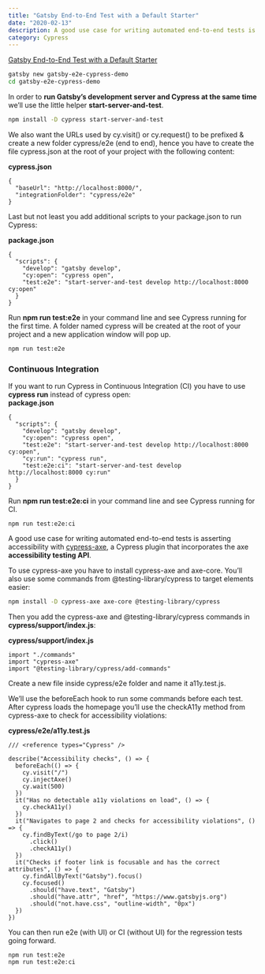 ```yaml
---
title: "Gatsby End-to-End Test with a Default Starter"
date: "2020-02-13"
description: A good use case for writing automated end-to-end tests is asserting accessibility with cypress-axe, a Cypress plugin that incorporates the axe accessibility testing API
category: Cypress
---
```


[Gatsby End-to-End Test with a Default Starter](https://www.gatsbyjs.org/docs/end-to-end-testing/)

```bash
gatsby new gatsby-e2e-cypress-demo
cd gatsby-e2e-cypress-demo   
```

In order to **run Gatsby’s development server and Cypress at the same time** we’ll use the little helper **start-server-and-test**. 

```bash
npm install -D cypress start-server-and-test
```

We also want the URLs used by cy.visit() or cy.request() to be prefixed & create a new folder cypress/e2e (end to end), hence you have to create the file cypress.json at the root of your project with the following content:

**cypress.json**
```
{
  "baseUrl": "http://localhost:8000/",
  "integrationFolder": "cypress/e2e"
}
```

Last but not least you add additional scripts to your package.json to run Cypress:

**package.json**
```
{
  "scripts": {
    "develop": "gatsby develop",
    "cy:open": "cypress open",
    "test:e2e": "start-server-and-test develop http://localhost:8000 cy:open"
  }
}
```
Run **npm run test:e2e** in your command line and see Cypress running for the first time. A folder named cypress will be created at the root of your project and a new application window will pop up.
```bash
npm run test:e2e
```

### Continuous Integration

If you want to run Cypress in Continuous Integration (CI) you have to use **cypress run** instead of cypress open:   
**package.json**
```
{
  "scripts": {
    "develop": "gatsby develop",
    "cy:open": "cypress open",
    "test:e2e": "start-server-and-test develop http://localhost:8000 cy:open",
    "cy:run": "cypress run",
    "test:e2e:ci": "start-server-and-test develop http://localhost:8000 cy:run"
  }
}
```
Run **npm run test:e2e:ci** in your command line and see Cypress running for CI.
```
npm run test:e2e:ci
```

A good use case for writing automated end-to-end tests is asserting accessibility with [cypress-axe](https://github.com/avanslaars/cypress-axe), a Cypress plugin that incorporates the axe **accessibility testing API**. 

To use cypress-axe you have to install cypress-axe and axe-core. You’ll also use some commands from @testing-library/cypress to target elements easier:   

```bash
npm install -D cypress-axe axe-core @testing-library/cypress
```
 
Then you add the cypress-axe and @testing-library/cypress commands in **cypress/support/index.js**:

**cypress/support/index.js**
```
import "./commands"
import "cypress-axe"
import "@testing-library/cypress/add-commands"
```

Create a new file inside cypress/e2e folder and name it a11y.test.js.

We’ll use the beforeEach hook to run some commands before each test. After cypress loads the homepage you’ll use the checkA11y method from cypress-axe to check for accessibility violations:

**cypress/e2e/a11y.test.js**
```
/// <reference types="Cypress" />

describe("Accessibility checks", () => {
  beforeEach(() => {
    cy.visit("/")
    cy.injectAxe()
    cy.wait(500)
  })
  it("Has no detectable a11y violations on load", () => {
    cy.checkA11y()
  })
  it("Navigates to page 2 and checks for accessibility violations", () => {
    cy.findByText(/go to page 2/i)
      .click()
      .checkA11y()
  })
  it("Checks if footer link is focusable and has the correct attributes", () => {
    cy.findAllByText("Gatsby").focus()
    cy.focused()
      .should("have.text", "Gatsby")
      .should("have.attr", "href", "https://www.gatsbyjs.org")
      .should("not.have.css", "outline-width", "0px")
  })
})
```

You can then run e2e (with UI) or CI (without UI) for the regression tests going forward.

```
npm run test:e2e
npm run test:e2e:ci
```




 

